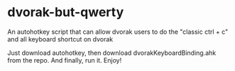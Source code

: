 # dvorak-but-qwerty
An autohotkey script that can allow dvorak users to do the "classic ctrl + c" and all keyboard shortcut on dvorak


Just download autohotkey, then download dvorakKeyboardBinding.ahk from the repo. And finally, run it. Enjoy!
